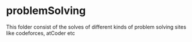 # problemSolving
This folder consist of the solves of different kinds of problem solving sites like codeforces, atCoder etc
